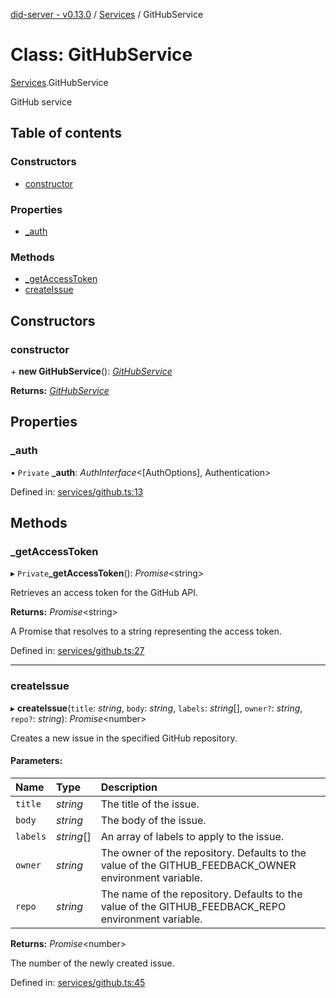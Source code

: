[did-server - v0.13.0](../README.md) / [Services](../modules/services.md) / GitHubService

# Class: GitHubService

[Services](../modules/services.md).GitHubService

GitHub service

## Table of contents

### Constructors

- [constructor](services.githubservice.md#constructor)

### Properties

- [\_auth](services.githubservice.md#_auth)

### Methods

- [\_getAccessToken](services.githubservice.md#_getaccesstoken)
- [createIssue](services.githubservice.md#createissue)

## Constructors

### constructor

\+ **new GitHubService**(): [*GitHubService*](services.githubservice.md)

**Returns:** [*GitHubService*](services.githubservice.md)

## Properties

### \_auth

• `Private` **\_auth**: *AuthInterface*<[AuthOptions], Authentication\>

Defined in: [services/github.ts:13](https://github.com/Puzzlepart/did/blob/dev/server/services/github.ts#L13)

## Methods

### \_getAccessToken

▸ `Private`**_getAccessToken**(): *Promise*<string\>

Retrieves an access token for the GitHub API.

**Returns:** *Promise*<string\>

A Promise that resolves to a string representing
the access token.

Defined in: [services/github.ts:27](https://github.com/Puzzlepart/did/blob/dev/server/services/github.ts#L27)

___

### createIssue

▸ **createIssue**(`title`: *string*, `body`: *string*, `labels`: *string*[], `owner?`: *string*, `repo?`: *string*): *Promise*<number\>

Creates a new issue in the specified GitHub repository.

#### Parameters:

Name | Type | Description |
:------ | :------ | :------ |
`title` | *string* | The title of the issue.   |
`body` | *string* | The body of the issue.   |
`labels` | *string*[] | An array of labels to apply to the issue.   |
`owner` | *string* | The owner of the repository. Defaults to the value of the GITHUB_FEEDBACK_OWNER environment variable.   |
`repo` | *string* | The name of the repository. Defaults to the value of the GITHUB_FEEDBACK_REPO environment variable.    |

**Returns:** *Promise*<number\>

The number of the newly created issue.

Defined in: [services/github.ts:45](https://github.com/Puzzlepart/did/blob/dev/server/services/github.ts#L45)
